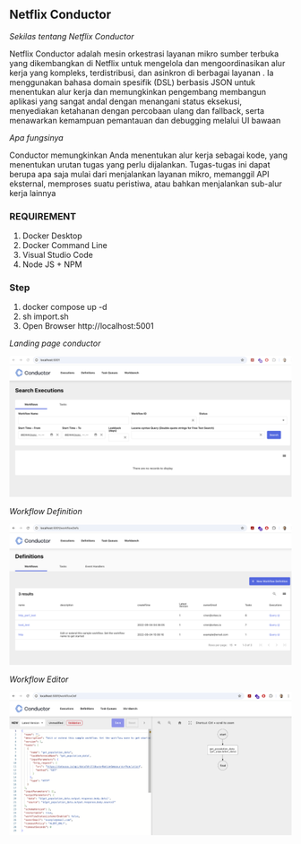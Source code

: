 ## Netflix Conductor ##

*Sekilas tentang Netflix Conductor*

Netflix Conductor adalah mesin orkestrasi layanan mikro sumber terbuka yang dikembangkan di Netflix untuk mengelola dan mengoordinasikan alur kerja yang kompleks, terdistribusi, dan asinkron di berbagai layanan . Ia menggunakan bahasa domain spesifik (DSL) berbasis JSON untuk menentukan alur kerja dan memungkinkan pengembang membangun aplikasi yang sangat andal dengan menangani status eksekusi, menyediakan ketahanan dengan percobaan ulang dan fallback, serta menawarkan kemampuan pemantauan dan debugging melalui UI bawaan

*Apa fungsinya*

Conductor memungkinkan Anda menentukan alur kerja sebagai kode, yang menentukan urutan tugas yang perlu dijalankan. Tugas-tugas ini dapat berupa apa saja mulai dari menjalankan layanan mikro, memanggil API eksternal, memproses suatu peristiwa, atau bahkan menjalankan sub-alur kerja lainnya

### REQUIREMENT ###
1. Docker Desktop
2. Docker Command Line
3. Visual Studio Code
4. Node JS + NPM 

### Step ###
1. docker compose up -d
2. sh import.sh
3. Open Browser http://localhost:5001

*Landing page conductor*

![Landing page conductor](/images/landing-page.png)

*Workflow Definition*

![Workflow Definition](/images/workflow-definition.png)

*Workflow Editor*

![Workflow Editor](/images/workflow-editor.png)
